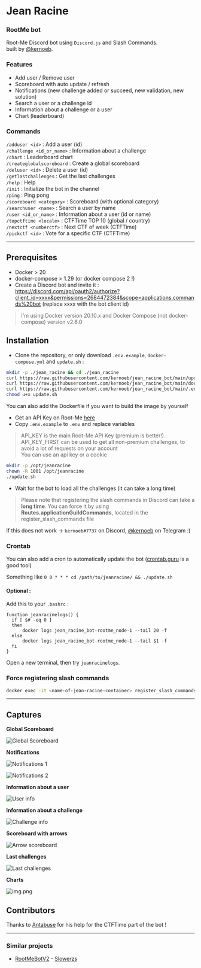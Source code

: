 # Jean Racine

### RootMe bot

Root-Me Discord bot using `Discord.js` and Slash Commands.  
built by [@kernoeb](https://www.root-me.org/kernoeb).

### Features

- Add user / Remove user
- Scoreboard with auto update / refresh
- Notifications (new challenge added or succeed, new validation, new solution)
- Search a user or a challenge id
- Information about a challenge or a user
- Chart (leaderboard)

### Commands

`/adduser <id>` : Add a user (id)  
`/challenge <id_or_name>` : Information about a challenge  
`/chart` : Leaderboard chart  
`/createglobalscoreboard` : Create a global scoreboard  
`/deluser <id>` : Delete a user (id)  
`/getlastchallenges` : Get the last challenges   
`/help` : Help  
`/init` : Initialize the bot in the channel  
`/ping` : Ping pong  
`/scoreboard <category>` : Scoreboard (with optional category)  
`/searchuser <name>` : Search a user by name  
`/user <id_or_name>` : Information about a user (id or name)  
`/topctftime <locale>` : CTFTime TOP 10 (global / country)  
`/nextctf <numberctf>` : Next CTF of week (CTFTime)  
`/pickctf <id>` : Vote for a specific CTF (CTFTime)

---

## Prerequisites

- Docker > 20
- docker-compose > 1.29 (or docker compose 2 !)
- Create a Discord bot and invite it : https://discord.com/api/oauth2/authorize?client_id=xxxx&permissions=2684472384&scope=applications.commands%20bot (replace xxxx with the bot client id)

> I'm using Docker version 20.10.x and Docker Compose (not docker-compose) version v2.6.0

## Installation

- Clone the repository, or only download `.env.example`, `docker-compose.yml` and `update.sh` :

```bash
mkdir -p ./jean_racine && cd ./jean_racine
curl https://raw.githubusercontent.com/kernoeb/jean_racine_bot/main/update.sh -o update.sh
curl https://raw.githubusercontent.com/kernoeb/jean_racine_bot/main/docker-compose.yml -o docker-compose.yml
curl https://raw.githubusercontent.com/kernoeb/jean_racine_bot/main/.env.example -o .env.example
chmod u+x update.sh
```

You can also add the Dockerfile if you want to build the image by yourself

- Get an API Key on Root-Me [here](https://www.root-me.org/?page=preferences)
- Copy `.env.example` to `.env` and replace variables

> API_KEY is the main Root-Me API Key (premium is better!).  
> API_KEY_FIRST can be used to get all non-premium challenges, to avoid a lot of requests on your account  
> You can use an api key or a cookie

```bash
mkdir -p /opt/jeanracine
chown -R 1001 /opt/jeanracine
./update.sh
```

- Wait for the bot to load all the challenges (it can take a long time)

> Please note that registering the slash commands in Discord can take a **long time**. You can force it by using **Routes.applicationGuildCommands**, located in the register_slash_commands file

If this does not work -> `kernoeb#7737` on Discord, [@kernoeb](https://t.me/kernoeb) on Telegram :)

### Crontab

You can also add a cron to automatically update the bot ([crontab.guru](https://crontab.guru/) is a good tool)

Something like `0 0 * * * cd /path/to/jeanracine/ && ./update.sh`

#### Optional :

Add this to your `.bashrc` :

```
function jeanracinelogs() {
  if [ $# -eq 0 ]
  then
      docker logs jean_racine_bot-rootme_node-1 --tail 20 -f
  else
      docker logs jean_racine_bot-rootme_node-1 --tail $1 -f
  fi
}
```

Open a new terminal, then try `jeanracinelogs`.

### Force registering slash commands

```bash
docker exec -it <name-of-jean-racine-container> register_slash_commands
```

---

## Captures

**Global Scoreboard**

![Global Scoreboard](images/global_scoreboard.png)

**Notifications**

![Notifications 1](images/notifications_1.png)

![Notifications 2](images/notifications_2.png)

**Information about a user**

![User info](images/img4.png)

**Information about a challenge**

![Challenge info](images/challenge.png)

**Scoreboard with arrows**

![Arrow scoreboard](images/arrow_scoreboard.png)

**Last challenges**

![Last challenges](images/last_challenges.png)

**Charts**

![img.png](images/chart.png)


## Contributors

Thanks to [Antabuse](https://www.root-me.org/Antabuse) for his help for the CTFTime part of the bot !

---

### Similar projects

- [RootMeBotV2](https://github.com/slowerzs/RootMeBotV2/) - [Slowerzs](https://www.root-me.org/Slowerzs)
